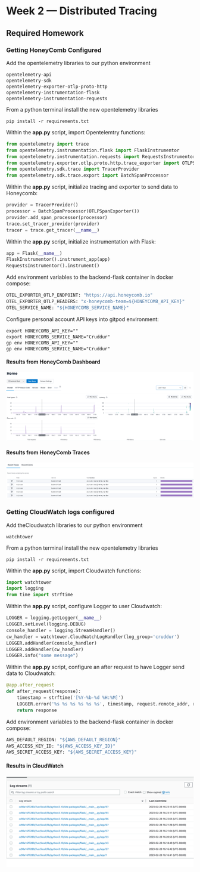 # Week 2 — Distributed Tracing

## Required Homework

### Getting HoneyComb Configured

Add the opentelemetry libraries to our python environment

```
opentelemetry-api 
opentelemetry-sdk 
opentelemetry-exporter-otlp-proto-http 
opentelemetry-instrumentation-flask 
opentelemetry-instrumentation-requests
```

From a python terminal install the new opentelemetry libraries
```
pip install -r requirements.txt
```

Within the **app.py** script, import Opentelemtry functions:

```python
from opentelemetry import trace
from opentelemetry.instrumentation.flask import FlaskInstrumentor
from opentelemetry.instrumentation.requests import RequestsInstrumentor
from opentelemetry.exporter.otlp.proto.http.trace_exporter import OTLPSpanExporter
from opentelemetry.sdk.trace import TracerProvider
from opentelemetry.sdk.trace.export import BatchSpanProcessor
```

Within the **app.py** script, initialize tracing and exporter to send data to Honeycomb:
```python
provider = TracerProvider()
processor = BatchSpanProcessor(OTLPSpanExporter())
provider.add_span_processor(processor)
trace.set_tracer_provider(provider)
tracer = trace.get_tracer(__name__)
```

Within the **app.py** script, initialize instrumentation with Flask:
```python
app = Flask(__name__)
FlaskInstrumentor().instrument_app(app)
RequestsInstrumentor().instrument()
```

Add environment variables to the backend-flask container in docker compose:
```Dockerfile
OTEL_EXPORTER_OTLP_ENDPOINT: "https://api.honeycomb.io"
OTEL_EXPORTER_OTLP_HEADERS: "x-honeycomb-team=${HONEYCOMB_API_KEY}"
OTEL_SERVICE_NAME: "${HONEYCOMB_SERVICE_NAME}"
```

Configure personal account API keys into gitpod environment:
```
export HONEYCOMB_API_KEY=""
export HONEYCOMB_SERVICE_NAME="Cruddur"
gp env HONEYCOMB_API_KEY=""
gp env HONEYCOMB_SERVICE_NAME="Cruddur"
```

#### Results from HoneyComb Dashboard
![Image of HoneyComb_Dashboard](assests/2_Week_HoneyComb_Dashboard.png)

#### Results from HoneyComb Traces
![Image of HoneyComb_Traces](assests/2_Week_HoneyComb_Traces.png)


### Getting CloudWatch logs configured

Add theCloudwatch libraries to our python environment

```
watchtower
```

From a python terminal install the new opentelemetry libraries
```
pip install -r requirements.txt
```

Within the **app.py** script, import Cloudwatch functions:

```python
import watchtower
import logging
from time import strftime
```

Within the **app.py** script, configure Logger to user Cloudwatch:
```python
LOGGER = logging.getLogger(__name__)
LOGGER.setLevel(logging.DEBUG)
console_handler = logging.StreamHandler()
cw_handler = watchtower.CloudWatchLogHandler(log_group='cruddur')
LOGGER.addHandler(console_handler)
LOGGER.addHandler(cw_handler)
LOGGER.info("some message")
```

Within the **app.py** script, configure an after request to have Logger send data to Cloudwatch:
```python
@app.after_request
def after_request(response):
    timestamp = strftime('[%Y-%b-%d %H:%M]')
    LOGGER.error('%s %s %s %s %s %s', timestamp, request.remote_addr, request.method, request.scheme, request.full_path, response.status)
    return response
```

Add environment variables to the backend-flask container in docker compose:
```Dockerfile
AWS_DEFAULT_REGION: "${AWS_DEFAULT_REGION}"
AWS_ACCESS_KEY_ID: "${AWS_ACCESS_KEY_ID}"
AWS_SECRET_ACCESS_KEY: "${AWS_SECRET_ACCESS_KEY}"
```

#### Results in CloudWatch
![Image of CloudWatch Logs](assests/2_Week_Cloudwatch_Logs.png)
